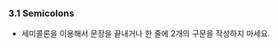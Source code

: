 <a id="s3.1-semicolons"></a>
<a id="semicolons"></a>
### 3.1 Semicolons

- 세미콜론을 이용해서 문장을 끝내거나 한 줄에 2개의 구문을 작성하지 마세요.
